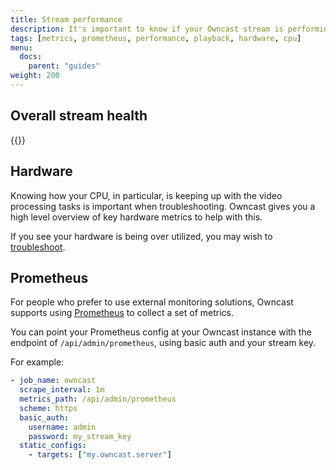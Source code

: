 ```yaml
---
title: Stream performance
description: It's important to know if your Owncast stream is performing well. There are a few tools within the admin to assist with this.
tags: [metrics, prometheus, performance, playback, hardware, cpu]
menu:
  docs:
    parent: "guides"
weight: 200
---
```


## Overall stream health

{{<embedcontent file="/content/troubleshoot/shared/stream-health.md">}}

## Hardware

Knowing how your CPU, in particular, is keeping up with the video processing tasks is important when troubleshooting. Owncast gives you a high level overview of key hardware metrics to help with this.

If you see your hardware is being over utilized, you may wish to [troubleshoot](/troubleshoot).

## Prometheus

For people who prefer to use external monitoring solutions, Owncast supports using [Prometheus](https://prometheus.io/) to collect a set of metrics.

You can point your Prometheus config at your Owncast instance with the endpoint of `/api/admin/prometheus`, using basic auth and your stream key.

For example:

```yaml
- job_name: owncast
  scrape_interval: 1m
  metrics_path: /api/admin/prometheus
  scheme: https
  basic_auth:
    username: admin
    password: my_stream_key
  static_configs:
    - targets: ["my.owncast.server"]
```
